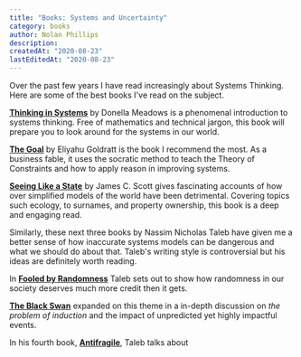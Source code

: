 ```yaml
---
title: "Books: Systems and Uncertainty"
category: books
author: Nolan Phillips
description:
createdAt: "2020-08-23"
lastEditedAt: "2020-08-23"
---
```


Over the past few years I have read increasingly about Systems Thinking. Here are some of the best books I've read on the subject.

**[Thinking in Systems](https://www.amazon.com/gp/product/1603580557/ref=as_li_tl?ie=UTF8&tag=ncphi-20&camp=1789&creative=9325&linkCode=as2&creativeASIN=1603580557&linkId=aab051f0d29a584576b267755960ea31)** by Donella Meadows is a phenomenal introduction to systems thinking. Free of mathematics and technical jargon, this book will prepare you to look around for the systems in our world.

**[The Goal](https://www.amazon.com/gp/product/0884271951/ref=as_li_tl?ie=UTF8&tag=ncphi-20&camp=1789&creative=9325&linkCode=as2&creativeASIN=0884271951&linkId=3975b9658142437e1791b41ff7efabde)** by Eliyahu Goldratt is the book I recommend the most. As a business fable, it uses the socratic method to teach the Theory of Constraints and how to apply reason in improving systems.

**[Seeing Like a State](https://www.amazon.com/gp/product/0300078153/ref=as_li_tl?ie=UTF8&tag=ncphi-20&camp=1789&creative=9325&linkCode=as2&creativeASIN=0300078153&linkId=d3004d5bb588d14d867de3a007e73d43)** by James C. Scott gives fascinating accounts of how over simplified models of the world have been detrimental. Covering topics such ecology, to surnames, and property ownership, this book is a deep and engaging read.

Similarly, these next three books by Nassim Nicholas Taleb have given me a better sense of how inaccurate systems models can be dangerous and what we should do about that. Taleb's writing style is controversial but his ideas are definitely worth reading.

In **[Fooled by Randomness](https://www.amazon.com/gp/product/0812975219/ref=as_li_tl?ie=UTF8&tag=ncphi-20&camp=1789&creative=9325&linkCode=as2&creativeASIN=0812975219&linkId=ce844e59120583993a5f565330037337)** Taleb sets out to show how randomness in our society deserves much more credit then it gets.

**[The Black Swan](https://www.amazon.com/gp/product/081297381X/ref=as_li_tl?ie=UTF8&tag=ncphi-20&camp=1789&creative=9325&linkCode=as2&creativeASIN=081297381X&linkId=a3166330518afa7c7e99d55840ce9246)** expanded on this theme in a in-depth discussion on _the problem of induction_ and the impact of unpredicted yet highly impactful events.

In his fourth book, **[Antifragile](https://www.amazon.com/gp/product/0812979680/ref=as_li_tl?ie=UTF8&tag=ncphi-20&camp=1789&creative=9325&linkCode=as2&creativeASIN=0812979680&linkId=a76ec6e2d7fd648c60f4c986e700e8f4)**, Taleb talks about
